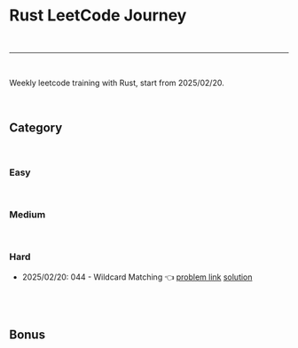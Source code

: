 # Rust LeetCode Journey

<br>

---

<br>

Weekly leetcode training with Rust, start from 2025/02/20.


<br>

## Category

<br>

### Easy

<br>

### Medium

<br>

### Hard

* 2025/02/20: 044 - Wildcard Matching 👈 [problem link](https://leetcode.com/problems/wildcard-matching/description/) [solution](note/hard/wildcard_matching)

<br>
<br>

## Bonus

